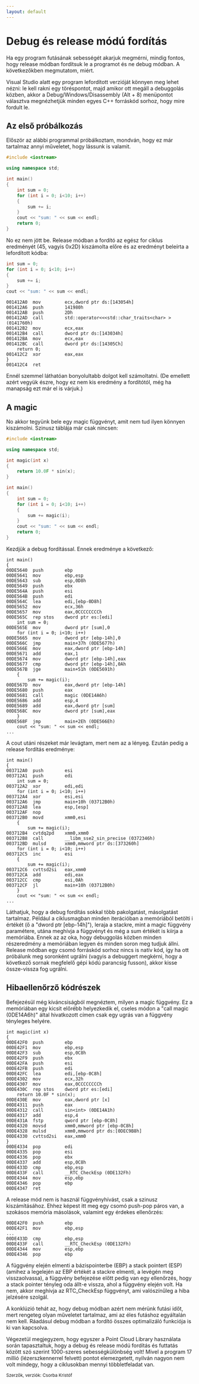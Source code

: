 ```yaml
---
layout: default
---
```


# Debug és release módú fordítás

Ha egy program futásának sebességét akarjuk megmérni, mindig fontos, hogy release módban fordítsuk le a programot és ne debug módban. A következőkben megmutatom, miért.

Visual Studio alatt egy program lefordított verzióját könnyen meg lehet nézni: le kell rakni egy töréspontot, majd amikor ott megáll a debuggolás közben, akkor a Debug/Windows/Disassembly (Alt + 8) menüpontot választva megnézhetjük minden egyes C++ forráskód sorhoz, hogy mire fordult le.
   
## Az első próbálkozás

Először az alábbi programmal próbálkoztam, mondván, hogy ez már tartalmaz annyi műveletet, hogy lássunk is valamit.

```C++
#include <iostream>

using namespace std;

int main()
{
    int sum = 0;
    for (int i = 0; i<10; i++)
    {
        sum += i;
    }
    cout << "sum: " << sum << endl;
    return 0;
}
```

No ez nem jött be. Release módban a fordító az egész for ciklus eredményét (45, vagyis 0x2D) kiszámolta előre és az eredményt beleírta a lefordított kódba:

```C++
int sum = 0;
for (int i = 0; i<10; i++)
{
    sum += i;
}
cout << "sum: " << sum << endl;
```

```Cpp-ObjDump
001412A0  mov         ecx,dword ptr ds:[143054h]  
001412A6  push        141980h  
001412AB  push        2Dh  
001412AD  call        std::operator<<<std::char_traits<char> > (0141760h)  
001412B2  mov         ecx,eax  
001412B4  call        dword ptr ds:[143034h]  
001412BA  mov         ecx,eax  
001412BC  call        dword ptr ds:[14305Ch]  
    return 0;
001412C2  xor         eax,eax  
}
001412C4  ret
```

Ennél szemmel láthatóan bonyolultabb dolgot kell számoltatni. (De emellett azért vegyük észre, hogy ez nem kis eredmény a fordítótól, még ha manapság ezt már el is várjuk.)

## A magic

No akkor tegyünk bele egy magic függvényt, amit nem tud ilyen könnyen kiszámolni. Szinusz táblája már csak nincsen:

```C++
#include <iostream>

using namespace std;

int magic(int x)
{
    return 10.0F * sin(x);
}

int main()
{
    int sum = 0;
    for (int i = 0; i<10; i++)
    {
        sum += magic(i);
    }
    cout << "sum: " << sum << endl;
    return 0;
}
```

Kezdjük a debug fordítással. Ennek eredménye a következő:

```Cpp-ObjDump
int main()
{
00DE5640  push        ebp  
00DE5641  mov         ebp,esp  
00DE5643  sub         esp,0D8h  
00DE5649  push        ebx  
00DE564A  push        esi  
00DE564B  push        edi  
00DE564C  lea         edi,[ebp-0D8h]  
00DE5652  mov         ecx,36h  
00DE5657  mov         eax,0CCCCCCCCh  
00DE565C  rep stos    dword ptr es:[edi]  
    int sum = 0;
00DE565E  mov         dword ptr [sum],0  
    for (int i = 0; i<10; i++)
00DE5665  mov         dword ptr [ebp-14h],0  
00DE566C  jmp         main+37h (0DE5677h)  
00DE566E  mov         eax,dword ptr [ebp-14h]  
00DE5671  add         eax,1  
00DE5674  mov         dword ptr [ebp-14h],eax  
00DE5677  cmp         dword ptr [ebp-14h],0Ah  
00DE567B  jge         main+51h (0DE5691h)  
    {
        sum += magic(i);
00DE567D  mov         eax,dword ptr [ebp-14h]  
00DE5680  push        eax  
00DE5681  call        magic (0DE14A6h)  
00DE5686  add         esp,4  
00DE5689  add         eax,dword ptr [sum]  
00DE568C  mov         dword ptr [sum],eax  
    }
00DE568F  jmp         main+2Eh (0DE566Eh)  
    cout << "sum: " << sum << endl;
...
```

A cout utáni részeket már levágtam, mert nem az a lényeg. Ezután pedig a release fordítás eredménye:

```Cpp-ObjDump
int main()
{
003712A0  push        esi  
003712A1  push        edi  
    int sum = 0;
003712A2  xor         edi,edi  
    for (int i = 0; i<10; i++)
003712A4  xor         esi,esi  
003712A6  jmp         main+10h (03712B0h)  
003712A8  lea         esp,[esp]  
003712AF  nop  
003712B0  movd        xmm0,esi  
    {
        sum += magic(i);
003712B4  cvtdq2pd    xmm0,xmm0  
003712B8  call        __libm_sse2_sin_precise (0372346h)  
003712BD  mulsd       xmm0,mmword ptr ds:[373260h]  
    for (int i = 0; i<10; i++)
003712C5  inc         esi  
    {
        sum += magic(i);
003712C6  cvttsd2si   eax,xmm0  
003712CA  add         edi,eax  
003712CC  cmp         esi,0Ah  
003712CF  jl          main+10h (03712B0h)  
    }
    cout << "sum: " << sum << endl;
...
```

Láthatjuk, hogy a debug fordítás sokkal több pakolgatást, másolgatást tartalmaz. Például a ciklusmagban minden iterációban a memóriából betölti i értékét (ő a "dword ptr [ebp-14h]"), leraja a stackre, mint a magic függvény paramétere, utána meghívja a függvényt és még a sum értékét is kiírja a memóriába. Ennek az az oka, hogy debuggolás közben minden részeredmény a memóriában legyen és minden soron meg tudjuk állni. Release módban egy csomó forráskód sorhoz nincs is natív kód, így ha ott próbálunk meg soronként ugrálni (vagyis a debuggert megkérni, hogy a következő sornak megfelelő gépi kódú parancsig fusson), akkor kisse össze-vissza fog ugrálni.

## Hibaellenőrző kódrészek

Befejezésül még kíváncsiságból megnéztem, milyen a magic függvény. Ez a memóriában egy kicsit előrébb helyezkedik el, cseles módon a "call magic (0DE14A6h)" által hivatkozott címen csak egy ugrás van a függvény tényleges helyére.

```Cpp-ObjDump
int magic(int x)
{
00DE42F0  push        ebp  
00DE42F1  mov         ebp,esp  
00DE42F3  sub         esp,0C8h  
00DE42F9  push        ebx  
00DE42FA  push        esi  
00DE42FB  push        edi  
00DE42FC  lea         edi,[ebp-0C8h]  
00DE4302  mov         ecx,32h  
00DE4307  mov         eax,0CCCCCCCCh  
00DE430C  rep stos    dword ptr es:[edi]  
    return 10.0F * sin(x);
00DE430E  mov         eax,dword ptr [x]  
00DE4311  push        eax  
00DE4312  call        sin<int> (0DE14A1h)  
00DE4317  add         esp,4  
00DE431A  fstp        qword ptr [ebp-0C8h]  
00DE4320  movsd       xmm0,mmword ptr [ebp-0C8h]  
00DE4328  mulsd       xmm0,mmword ptr ds:[0DEC9B8h]  
00DE4330  cvttsd2si   eax,xmm0  
}
00DE4334  pop         edi  
00DE4335  pop         esi  
00DE4336  pop         ebx  
00DE4337  add         esp,0C8h  
00DE433D  cmp         ebp,esp  
00DE433F  call        __RTC_CheckEsp (0DE132Fh)  
00DE4344  mov         esp,ebp  
00DE4346  pop         ebp  
00DE4347  ret
```

A release mód nem is használ függvényhívást, csak a szinusz kiszámításához. Ehhez képest itt meg egy csomó push-pop páros van, a szokásos memória másolások, valamint egy érdekes ellenőrzés:

```Cpp-ObjDump
00DE42F0  push        ebp  
00DE42F1  mov         ebp,esp  
...
00DE433D  cmp         ebp,esp  
00DE433F  call        __RTC_CheckEsp (0DE132Fh)  
00DE4344  mov         esp,ebp  
00DE4346  pop         ebp  
```

A függvény elején elmenti a bázispointerbe (EBP) a stack pointert (ESP) (amihez a legelején az EBP értékét a stackre elmenti, a levégén meg visszaolvassa), a függvény befejezése előtt pedig van egy ellenőrzés, hogy a stack pointer tényleg oda állt-e vissza, ahol a függvény elején volt. Ha nem, akkor meghívja az RTC_CheckEsp függvényt, ami valószínűleg a hiba jelzésére szolgál.

A konklúzió tehát az, hogy debug módban azért nem mérünk futási időt, mert rengeteg olyan műveletet tartalmaz, ami az éles futáshoz egyáltalán nem kell. Ráadásul debug módban a fordító összes optimalizáló funkciója is ki van kapcsolva.

Végezetül megjegyzem, hogy egyszer a Point Cloud Library használata során tapasztaltuk, hogy a debug és release módú fordítás és futtatás között szó szerint 1000-szeres sebességkülönbség volt! Mivel a program 17 millió (lézerszkennerrel felvett) pontot elemezgetett, nyilván nagyon nem volt mindegy, hogy a ciklusokban mennyi többletfeladat van.

<small>Szerzők, verziók: Csorba Kristóf</small>
